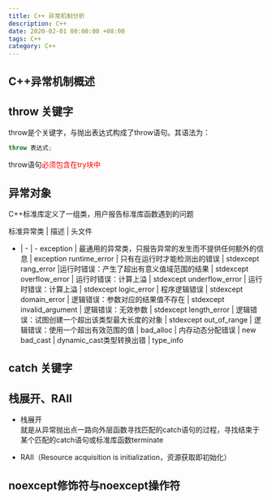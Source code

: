 ```yaml
---
title: C++ 异常机制分析
description: C++
date: 2020-02-01 00:00:00 +08:00
tags: C++
category: C++
---
```


## C++异常机制概述

## throw 关键字
throw是个关键字，与抛出表达式构成了throw语句。其语法为：
```C++
throw 表达式;
```
throw语句<font color="red">必须包含在try块中</font>

## 异常对象

C++标准库定义了一组类，用户报告标准库函数遇到的问题
  
标准异常类 | 描述 | 头文件 
- | - | -
exception | 最通用的异常类，只报告异常的发生而不提供任何额外的信息 | exception
runtime_error | 只有在运行时才能检测出的错误 | stdexcept
rang_error |运行时错误：产生了超出有意义值域范围的结果 | stdexcept
overflow_error | 运行时错误：计算上溢 | stdexcept
underflow_error | 运行时错误：计算上溢 | stdexcept
logic_error | 程序逻辑错误 | stdexcept
domain_error | 逻辑错误：参数对应的结果值不存在 | stdexcept
invalid_argument | 逻辑错误：无效参数 | stdexcept
length_error | 逻辑错误：试图创建一个超出该类型最大长度的对象 | stdexcept
out_of_range | 逻辑错误：使用一个超出有效范围的值 | 
bad_alloc | 内存动态分配错误 | new
bad_cast | dynamic_cast类型转换出错 | type_info




## catch 关键字

## 栈展开、RAII
- 栈展开   
就是从异常抛出点一路向外层函数寻找匹配的catch语句的过程，寻找结束于某个匹配的catch语句或标准库函数terminate

- RAII（Resource acquisition is initialization，资源获取即初始化）

## noexcept修饰符与noexcept操作符